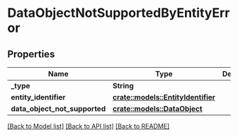 # DataObjectNotSupportedByEntityError

## Properties

Name | Type | Description | Notes
------------ | ------------- | ------------- | -------------
**_type** | **String** |  | 
**entity_identifier** | [**crate::models::EntityIdentifier**](EntityIdentifier.md) |  | 
**data_object_not_supported** | [**crate::models::DataObject**](DataObject.md) |  | 

[[Back to Model list]](../README.md#documentation-for-models) [[Back to API list]](../README.md#documentation-for-api-endpoints) [[Back to README]](../README.md)


